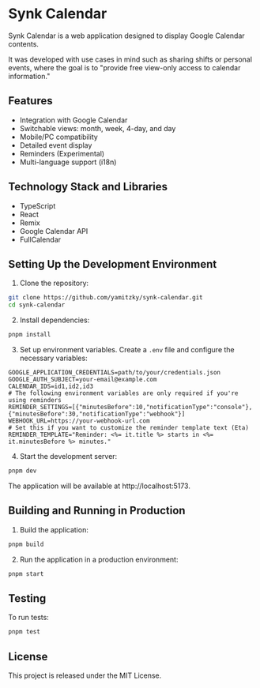 # Synk Calendar

Synk Calendar is a web application designed to display Google Calendar contents.

It was developed with use cases in mind such as sharing shifts or personal events, where the goal is to "provide free view-only access to calendar information."

## Features

- Integration with Google Calendar
- Switchable views: month, week, 4-day, and day
- Mobile/PC compatibility
- Detailed event display
- Reminders (Experimental)
- Multi-language support (i18n)

## Technology Stack and Libraries

- TypeScript
- React
- Remix
- Google Calendar API
- FullCalendar

## Setting Up the Development Environment

1. Clone the repository:

```bash
git clone https://github.com/yamitzky/synk-calendar.git
cd synk-calendar
```

2. Install dependencies:

```bash
pnpm install
```

3. Set up environment variables. Create a `.env` file and configure the necessary variables:

```
GOOGLE_APPLICATION_CREDENTIALS=path/to/your/credentials.json
GOOGLE_AUTH_SUBJECT=your-email@example.com
CALENDAR_IDS=id1,id2,id3
# The following environment variables are only required if you're using reminders
REMINDER_SETTINGS=[{"minutesBefore":10,"notificationType":"console"},{"minutesBefore":30,"notificationType":"webhook"}]
WEBHOOK_URL=https://your-webhook-url.com
# Set this if you want to customize the reminder template text (Eta)
REMINDER_TEMPLATE="Reminder: <%= it.title %> starts in <%= it.minutesBefore %> minutes."
```

4. Start the development server:

```bash
pnpm dev
```

The application will be available at http://localhost:5173.

## Building and Running in Production

1. Build the application:

```bash
pnpm build
```

2. Run the application in a production environment:

```bash
pnpm start
```

## Testing

To run tests:

```bash
pnpm test
```

## License

This project is released under the MIT License.